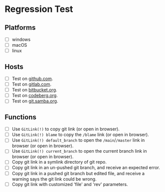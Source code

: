 # Regression Test

## Platforms

- [ ] windows
- [ ] macOS
- [ ] linux

## Hosts

- [ ] Test on [github.com](https://github.com).
- [ ] Test on [gitlab.com](https://gitlab.com).
- [ ] Test on [bitbucket.org](https://bitbucket.org).
- [ ] Test on [codeberg.org](https://codeberg.org).
- [ ] Test on [git.samba.org](https://git.samba.org).

## Functions

- [ ] Use `GitLink(!)` to copy git link (or open in browser).
- [ ] Use `GitLink(!) blame` to copy the `/blame` link (or open in browser).
- [ ] Use `GitLink(!) default_branch` to open the `/main`/`/master` link in browser (or open in browser).
- [ ] Use `GitLink(!) current_branch` to open the current branch link in browser (or open in browser).
- [ ] Copy git link in a symlink directory of git repo.
- [ ] Copy git link in an un-pushed git branch, and receive an expected error.
- [ ] Copy git link in a pushed git branch but edited file, and receive a warning says the git link could be wrong.
- [ ] Copy git link with customized 'file' and 'rev' parameters.

